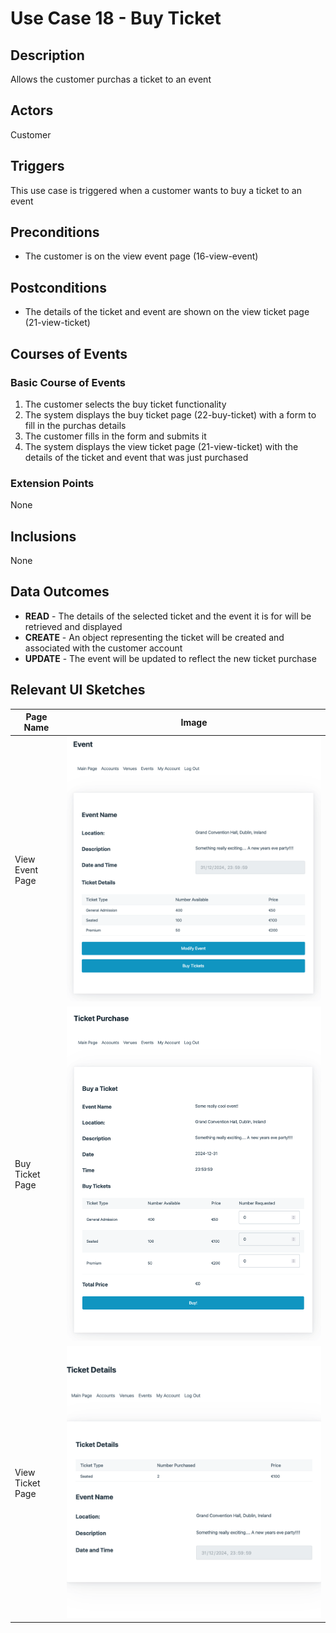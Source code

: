 # Use Case 18 - Buy Ticket

## Description

Allows the customer purchas a ticket to an event
## Actors

Customer

## Triggers

This use case is triggered when a customer wants to buy a ticket to an event

## Preconditions

- The customer is on the view event page (16-view-event)

## Postconditions

- The details of the ticket and event are shown on the view ticket page (21-view-ticket)

## Courses of Events

### Basic Course of Events

1. The customer selects the buy ticket functionality 
2. The system displays the buy ticket page (22-buy-ticket) with a form to fill in the purchas details
3. The customer fills in the form and submits it
2. The system displays the view ticket page (21-view-ticket) with the details of the ticket and event that was just purchased

### Extension Points

None

## Inclusions

None

## Data Outcomes
- **READ** - The details of the selected ticket and the event it is for will be retrieved and displayed
- **CREATE** - An object representing the ticket will be created and associated with the customer account
- **UPDATE** - The event will be updated to reflect the new ticket purchase


## Relevant UI Sketches

| Page Name | Image |
|----|------|
| View Event Page | ![View Event Page](/01-requirements-solution/uisketches/16-view-event.png) |
| Buy Ticket Page | ![Buy Ticket Page](/01-requirements-solution/uisketches/22-buy-ticket.png) |
| View Ticket Page | ![View Ticket Page](/01-requirements-solution/uisketches/21-view-ticket.png) |

